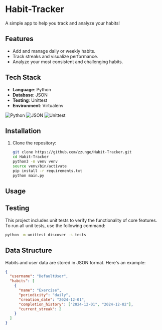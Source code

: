 # Habit-Tracker

A simple app to help you track and analyze your habits!

## Features
- Add and manage daily or weekly habits.
- Track streaks and visualize performance.
- Analyze your most consistent and challenging habits.

## Tech Stack

- **Language**: Python
- **Database**: JSON
- **Testing**: Unittest
- **Environment**: Virtualenv

![Python](https://img.shields.io/badge/-Python-3776AB?logo=python&logoColor=white)
![JSON](https://img.shields.io/badge/-JSON-000000?logo=json&logoColor=white)
![Unittest](https://img.shields.io/badge/-Unittest-0078D4)


## Installation
1. Clone the repository:
   ```bash
   git clone https://github.com/zzunge/Habit-Tracker.git
   cd Habit-Tracker
   python3 -m venv venv
   source venv/bin/activate
   pip install -r requirements.txt
   python main.py

## Usage 


## Testing

This project includes unit tests to verify the functionality of core features.
To run all unit tests, use the following command:

```bash
python -m unittest discover -s tests
```
## Data Structure
Habits and user data are stored in JSON format. Here's an example:
```json
{
  "username": "DefaultUser",
  "habits": [
    {
      "name": "Exercise",
      "periodicity": "daily",
      "creation_date": "2024-12-01",
      "completion_history": ["2024-12-01", "2024-12-02"],
      "current_streak": 2
    }
  ]
}
```





